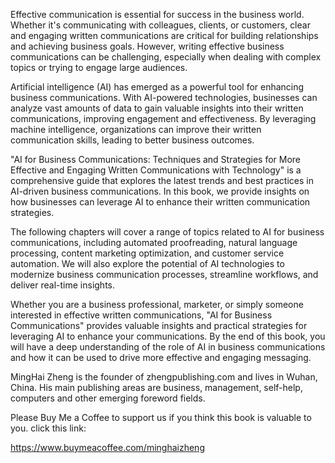 
Effective communication is essential for success in the business world. Whether it's communicating with colleagues, clients, or customers, clear and engaging written communications are critical for building relationships and achieving business goals. However, writing effective business communications can be challenging, especially when dealing with complex topics or trying to engage large audiences.

Artificial intelligence (AI) has emerged as a powerful tool for enhancing business communications. With AI-powered technologies, businesses can analyze vast amounts of data to gain valuable insights into their written communications, improving engagement and effectiveness. By leveraging machine intelligence, organizations can improve their written communication skills, leading to better business outcomes.

"AI for Business Communications: Techniques and Strategies for More Effective and Engaging Written Communications with Technology" is a comprehensive guide that explores the latest trends and best practices in AI-driven business communications. In this book, we provide insights on how businesses can leverage AI to enhance their written communication strategies.

The following chapters will cover a range of topics related to AI for business communications, including automated proofreading, natural language processing, content marketing optimization, and customer service automation. We will also explore the potential of AI technologies to modernize business communication processes, streamline workflows, and deliver real-time insights.

Whether you are a business professional, marketer, or simply someone interested in effective written communications, "AI for Business Communications" provides valuable insights and practical strategies for leveraging AI to enhance your communications. By the end of this book, you will have a deep understanding of the role of AI in business communications and how it can be used to drive more effective and engaging messaging.

MingHai Zheng is the founder of zhengpublishing.com and lives in Wuhan, China. His main publishing areas are business, management, self-help, computers and other emerging foreword fields.

Please Buy Me a Coffee to support us if you think this book is valuable to you. click this link:

https://www.buymeacoffee.com/minghaizheng
